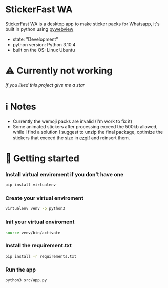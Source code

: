 # StickerFast WA

StickerFast WA is a desktop app to make sticker packs for Whatsapp, it's built in python using [pywebview](https://pywebview.flowrl.com)
- state: "Development"
- python version: Python 3.10.4
- built on the OS: Linux Ubuntu

# ⚠ Currently not working

*If you liked this project give me a star*

# ℹ️ Notes 
- Currently the wemoji packs are invalid (I'm work to fix it)
- Some animated stickers after processing exceed the 500kb allowed, while I find a solution I suggest to unzip the final package, optimize the stickers that exceed the size in [ezgif](https://ezgif.com/optiwebp) and reinsert them.

# 🚀 Getting started

### Install virtual enviroment if you don't have one
``` bash
pip install virtualenv
```

### Create your virtual enviroment
``` bash
virtualenv venv -p python3
```
  
### Init your virtual enviroment
``` bash
source venv/bin/activate
``` 
### Install the requirement.txt
``` bash
pip install -r requirements.txt 
```

### Run the app
``` bash
python3 src/app.py
```
